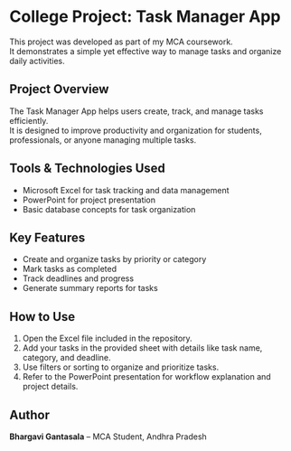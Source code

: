# College Project: Task Manager App

This project was developed as part of my MCA coursework.  
It demonstrates a simple yet effective way to manage tasks and organize daily activities.

## Project Overview
The Task Manager App helps users create, track, and manage tasks efficiently.  
It is designed to improve productivity and organization for students, professionals, or anyone managing multiple tasks.

## Tools & Technologies Used
- Microsoft Excel for task tracking and data management  
- PowerPoint for project presentation  
- Basic database concepts for task organization  

## Key Features
- Create and organize tasks by priority or category  
- Mark tasks as completed  
- Track deadlines and progress  
- Generate summary reports for tasks  

## How to Use
1. Open the Excel file included in the repository.  
2. Add your tasks in the provided sheet with details like task name, category, and deadline.  
3. Use filters or sorting to organize and prioritize tasks.  
4. Refer to the PowerPoint presentation for workflow explanation and project details.

## Author
**Bhargavi Gantasala** – MCA Student, Andhra Pradesh 
